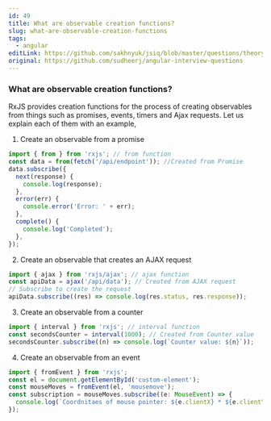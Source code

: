 ```yaml
---
id: 49
title: What are observable creation functions?
slug: what-are-observable-creation-functions
tags:
  - angular
editLink: https://github.com/sakhnyuk/jsiq/blob/master/questions/theory/angular/49.md
original: https://github.com/sudheerj/angular-interview-questions
---
```


### What are observable creation functions?

RxJS provides creation functions for the process of creating observables from things such as promises, events, timers and Ajax requests. Let us explain each of them with an example,

1. Create an observable from a promise

```javascript
import { from } from 'rxjs'; // from function
const data = from(fetch('/api/endpoint')); //Created from Promise
data.subscribe({
  next(response) {
    console.log(response);
  },
  error(err) {
    console.error('Error: ' + err);
  },
  complete() {
    console.log('Completed');
  },
});
```

2. Create an observable that creates an AJAX request

```javascript
import { ajax } from 'rxjs/ajax'; // ajax function
const apiData = ajax('/api/data'); // Created from AJAX request
// Subscribe to create the request
apiData.subscribe((res) => console.log(res.status, res.response));
```

3. Create an observable from a counter

```javascript
import { interval } from 'rxjs'; // interval function
const secondsCounter = interval(1000); // Created from Counter value
secondsCounter.subscribe((n) => console.log(`Counter value: ${n}`));
```

4. Create an observable from an event

```javascript
import { fromEvent } from 'rxjs';
const el = document.getElementById('custom-element');
const mouseMoves = fromEvent(el, 'mousemove');
const subscription = mouseMoves.subscribe((e: MouseEvent) => {
  console.log(`Coordnitaes of mouse pointer: ${e.clientX} * ${e.clientY}`);
});
```